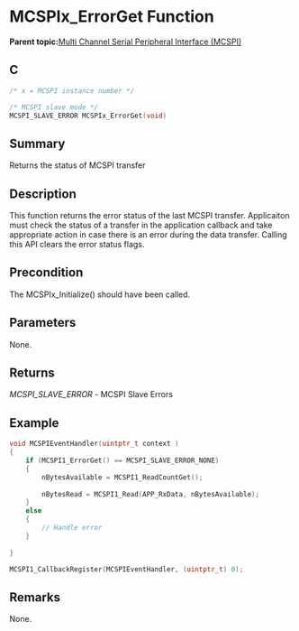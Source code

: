 # MCSPIx\_ErrorGet Function

**Parent topic:**[Multi Channel Serial Peripheral Interface \(MCSPI\)](GUID-A3A5277D-BAE3-4BD0-91E9-D4E7E0608BE7.md)

## C

```c
/* x = MCSPI instance number */

/* MCSPI slave mode */
MCSPI_SLAVE_ERROR MCSPIx_ErrorGet(void)
```

## Summary

Returns the status of MCSPI transfer

## Description

This function returns the error status of the last MCSPI transfer. Applicaiton must check the status of a transfer in the application callback and take appropriate action in case there is an error during the data transfer. Calling this API clears the error status flags.

## Precondition

The MCSPIx\_Initialize\(\) should have been called.

## Parameters

None.

## Returns

*MCSPI\_SLAVE\_ERROR* - MCSPI Slave Errors

## Example

```c
void MCSPIEventHandler(uintptr_t context )
{
    if (MCSPI1_ErrorGet() == MCSPI_SLAVE_ERROR_NONE)
    {
        nBytesAvailable = MCSPI1_ReadCountGet();
        
        nBytesRead = MCSPI1_Read(APP_RxData, nBytesAvailable);
    }
    else
    {
        // Handle error
    }
    
}

MCSPI1_CallbackRegister(MCSPIEventHandler, (uintptr_t) 0);
```

## Remarks

None.

